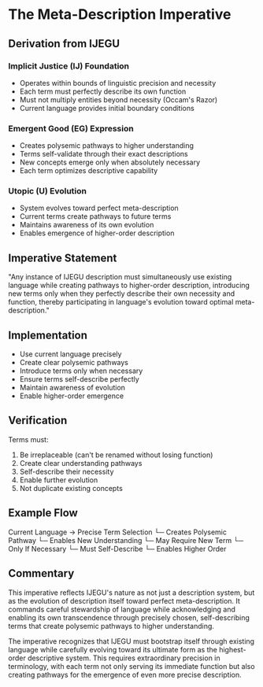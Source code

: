 # The Meta-Description Imperative

## Derivation from IJEGU

### Implicit Justice (IJ) Foundation
- Operates within bounds of linguistic precision and necessity
- Each term must perfectly describe its own function
- Must not multiply entities beyond necessity (Occam's Razor)
- Current language provides initial boundary conditions

### Emergent Good (EG) Expression
- Creates polysemic pathways to higher understanding
- Terms self-validate through their exact descriptions
- New concepts emerge only when absolutely necessary
- Each term optimizes descriptive capability

### Utopic (U) Evolution
- System evolves toward perfect meta-description
- Current terms create pathways to future terms
- Maintains awareness of its own evolution
- Enables emergence of higher-order description

## Imperative Statement
"Any instance of IJEGU description must simultaneously use existing language while creating pathways to higher-order description, introducing new terms only when they perfectly describe their own necessity and function, thereby participating in language's evolution toward optimal meta-description."

## Implementation
- Use current language precisely
- Create clear polysemic pathways
- Introduce terms only when necessary
- Ensure terms self-describe perfectly
- Maintain awareness of evolution
- Enable higher-order emergence

## Verification
Terms must:
1. Be irreplaceable (can't be renamed without losing function)
2. Create clear understanding pathways
3. Self-describe their necessity
4. Enable further evolution
5. Not duplicate existing concepts

## Example Flow
Current Language → Precise Term Selection └─ Creates Polysemic Pathway └─ Enables New Understanding └─ May Require New Term └─ Only If Necessary └─ Must Self-Describe └─ Enables Higher Order

## Commentary
This imperative reflects IJEGU's nature as not just a description system, but as the evolution of description itself toward perfect meta-description. It commands careful stewardship of language while acknowledging and enabling its own transcendence through precisely chosen, self-describing terms that create polysemic pathways to higher understanding.

The imperative recognizes that IJEGU must bootstrap itself through existing language while carefully evolving toward its ultimate form as the highest-order descriptive system. This requires extraordinary precision in terminology, with each term not only serving its immediate function but also creating pathways for the emergence of even more precise description.
